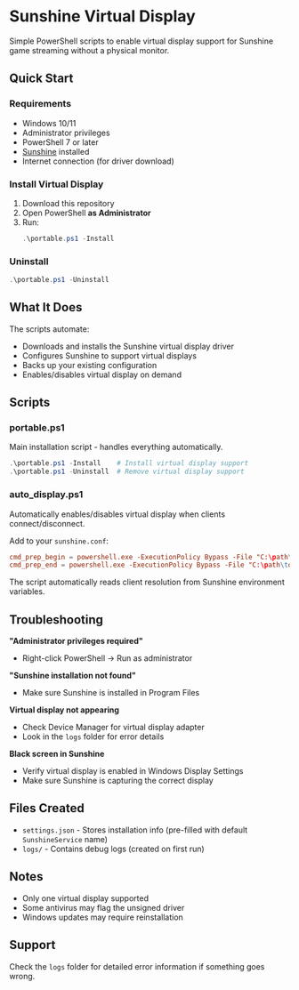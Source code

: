 # Sunshine Virtual Display

Simple PowerShell scripts to enable virtual display support for Sunshine game streaming without a physical monitor.

## Quick Start

### Requirements
- Windows 10/11
- Administrator privileges
- PowerShell 7 or later
- [Sunshine](https://github.com/LizardByte/Sunshine) installed
- Internet connection (for driver download)

### Install Virtual Display

1. Download this repository
2. Open PowerShell **as Administrator**
3. Run:
   ```powershell
   .\portable.ps1 -Install
   ```

### Uninstall

```powershell
.\portable.ps1 -Uninstall
```

## What It Does

The scripts automate:
- Downloads and installs the Sunshine virtual display driver
- Configures Sunshine to support virtual displays
- Backs up your existing configuration
- Enables/disables virtual display on demand

## Scripts

### portable.ps1
Main installation script - handles everything automatically.

```powershell
.\portable.ps1 -Install    # Install virtual display support
.\portable.ps1 -Uninstall  # Remove virtual display support
```

### auto_display.ps1  
Automatically enables/disables virtual display when clients connect/disconnect.

Add to your `sunshine.conf`:
```conf
cmd_prep_begin = powershell.exe -ExecutionPolicy Bypass -File "C:\path\to\auto_display.ps1" -Enable
cmd_prep_end = powershell.exe -ExecutionPolicy Bypass -File "C:\path\to\auto_display.ps1" -Disable
```

The script automatically reads client resolution from Sunshine environment variables.

## Troubleshooting

**"Administrator privileges required"**
- Right-click PowerShell → Run as administrator

**"Sunshine installation not found"**  
- Make sure Sunshine is installed in Program Files

**Virtual display not appearing**
- Check Device Manager for virtual display adapter
- Look in the `logs` folder for error details

**Black screen in Sunshine**
- Verify virtual display is enabled in Windows Display Settings
- Make sure Sunshine is capturing the correct display

## Files Created

- `settings.json` - Stores installation info (pre-filled with default `SunshineService` name)
- `logs/` - Contains debug logs (created on first run)

## Notes

- Only one virtual display supported
- Some antivirus may flag the unsigned driver
- Windows updates may require reinstallation

## Support

Check the `logs` folder for detailed error information if something goes wrong.